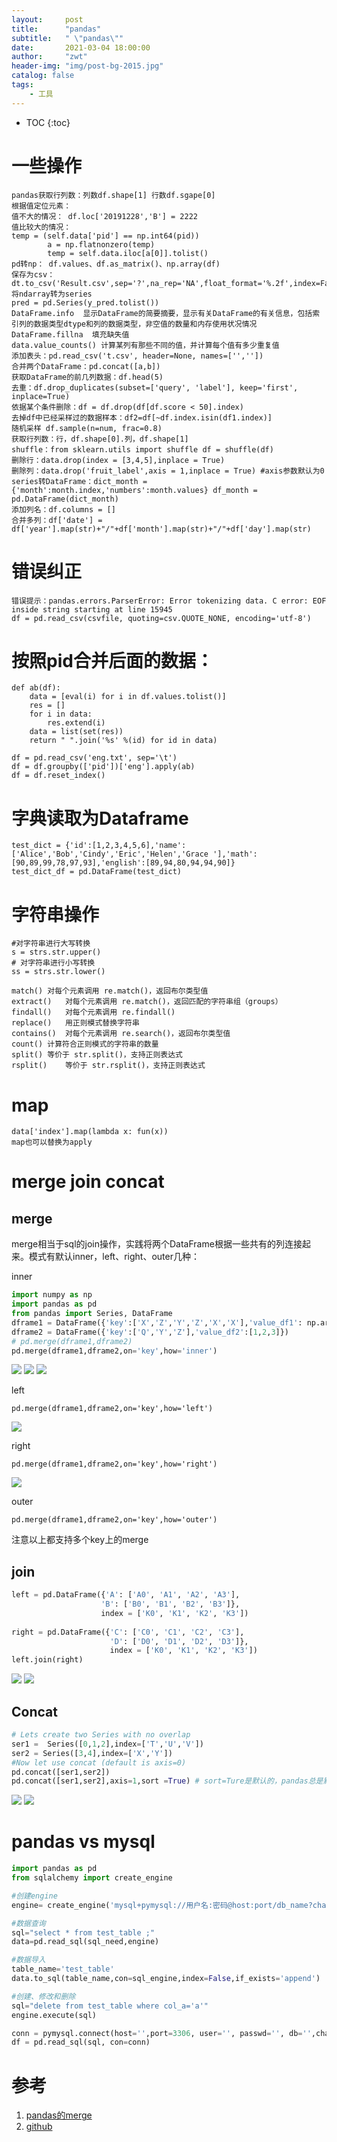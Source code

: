 ```yaml
---
layout:     post
title:      "pandas"
subtitle:   " \"pandas\""
date:       2021-03-04 18:00:00
author:     "zwt"
header-img: "img/post-bg-2015.jpg"
catalog: false
tags:
    - 工具
---
```

* TOC
{:toc}

# 一些操作
```
pandas获取行列数：列数df.shape[1] 行数df.sgape[0]
根据值定位元素：
值不大的情况： df.loc['20191228','B'] = 2222
值比较大的情况：
temp = (self.data['pid'] == np.int64(pid))
        a = np.flatnonzero(temp)
        temp = self.data.iloc[a[0]].tolist()
pd转np： df.values、df.as_matrix()、np.array(df)
保存为csv：dt.to_csv('Result.csv',sep='?',na_rep='NA',float_format='%.2f',index=False)
将ndarray转为series
pred = pd.Series(y_pred.tolist())
DataFrame.info  显示DataFrame的简要摘要，显示有关DataFrame的有关信息，包括索引列的数据类型dtype和列的数据类型，非空值的数量和内存使用状况情况
DataFrame.fillna  填充缺失值
data.value_counts() 计算某列有那些不同的值，并计算每个值有多少重复值
添加表头：pd.read_csv('t.csv', header=None, names=['',''])
合并两个DataFrame：pd.concat([a,b])
获取DataFrame的前几列数据：df.head(5)
去重：df.drop_duplicates(subset=['query', 'label'], keep='first', inplace=True)
依据某个条件删除：df = df.drop(df[df.score < 50].index)
去掉df中已经采样过的数据样本：df2=df[~df.index.isin(df1.index)]
随机采样 df.sample(n=num, frac=0.8)
获取行列数：行，df.shape[0].列，df.shape[1]
shuffle：from sklearn.utils import shuffle df = shuffle(df)
删除行：data.drop(index = [3,4,5],inplace = True)
删除列：data.drop('fruit_label',axis = 1,inplace = True) #axis参数默认为0
series转DataFrame：dict_month = {'month':month.index,'numbers':month.values} df_month = pd.DataFrame(dict_month)
添加列名：df.columns = []
合并多列：df['date'] = df['year'].map(str)+"/"+df['month'].map(str)+"/"+df['day'].map(str)
```

# 错误纠正
```
错误提示：pandas.errors.ParserError: Error tokenizing data. C error: EOF inside string starting at line 15945
df = pd.read_csv(csvfile, quoting=csv.QUOTE_NONE, encoding='utf-8')
```

# 按照pid合并后面的数据：
```
def ab(df):
    data = [eval(i) for i in df.values.tolist()]
    res = []
    for i in data:
        res.extend(i)
    data = list(set(res))
    return " ".join('%s' %(id) for id in data)

df = pd.read_csv('eng.txt', sep='\t')
df = df.groupby(['pid'])['eng'].apply(ab)
df = df.reset_index()
```
# 字典读取为Dataframe

```
test_dict = {'id':[1,2,3,4,5,6],'name':['Alice','Bob','Cindy','Eric','Helen','Grace '],'math':[90,89,99,78,97,93],'english':[89,94,80,94,94,90]}
test_dict_df = pd.DataFrame(test_dict)
```

# 字符串操作
```
#对字符串进⾏⼤写转换
s = strs.str.upper()
# 对字符串进⾏⼩写转换
ss = strs.str.lower()

match()	对每个元素调用 re.match()，返回布尔类型值
extract()	对每个元素调用 re.match()，返回匹配的字符串组（groups）
findall()	对每个元素调用 re.findall()
replace()	用正则模式替换字符串
contains()	对每个元素调用 re.search()，返回布尔类型值
count()	计算符合正则模式的字符串的数量
split()	等价于 str.split()，支持正则表达式
rsplit()	等价于 str.rsplit()，支持正则表达式
```
# map

```
data['index'].map(lambda x: fun(x))
map也可以替换为apply
```

# merge join concat

## merge
merge相当于sql的join操作，实践将两个DataFrame根据一些共有的列连接起来。模式有默认inner，left、right、outer几种：

inner
```python
import numpy as np
import pandas as pd
from pandas import Series, DataFrame
dframe1 = DataFrame({'key':['X','Z','Y','Z','X','X'],'value_df1': np.arange(6)})
dframe2 = DataFrame({'key':['Q','Y','Z'],'value_df2':[1,2,3]})
# pd.merge(dframe1,dframe2)
pd.merge(dframe1,dframe2,on='key',how='inner')
```
![](https://zwt0204.github.io//img/merge1.png)
![](https://zwt0204.github.io//img/merge2.png)
![](https://zwt0204.github.io//img/merge3.png)

left
```
pd.merge(dframe1,dframe2,on='key',how='left')
```
![](https://zwt0204.github.io//img/merge4.png)

right
```
pd.merge(dframe1,dframe2,on='key',how='right')
```
![](https://zwt0204.github.io//img/merge5.png)

outer
```
pd.merge(dframe1,dframe2,on='key',how='outer')
```
注意以上都支持多个key上的merge

## join
```python
left = pd.DataFrame({'A': ['A0', 'A1', 'A2', 'A3'], 
                    'B': ['B0', 'B1', 'B2', 'B3']}, 
                    index = ['K0', 'K1', 'K2', 'K3']) 
  
right = pd.DataFrame({'C': ['C0', 'C1', 'C2', 'C3'], 
                      'D': ['D0', 'D1', 'D2', 'D3']}, 
                      index = ['K0', 'K1', 'K2', 'K3']) 
left.join(right)
```
![](https://zwt0204.github.io//img/join1.png)
![](https://zwt0204.github.io//img/join2.png)

## Concat

```python
# Lets create two Series with no overlap
ser1 =  Series([0,1,2],index=['T','U','V'])
ser2 = Series([3,4],index=['X','Y'])
#Now let use concat (default is axis=0)
pd.concat([ser1,ser2])
pd.concat([ser1,ser2],axis=1,sort =True) # sort=Ture是默认的，pandas总是默认index排序
```
![](https://zwt0204.github.io//img/concat1.png)
![](https://zwt0204.github.io//img/concat2.png)

# pandas vs mysql

```python
import pandas as pd
from sqlalchemy import create_engine  

#创建engine
engine= create_engine('mysql+pymysql://用户名:密码@host:port/db_name?charset=utf8')

#数据查询
sql="select * from test_table ;"
data=pd.read_sql(sql_need,engine)

#数据导入
table_name='test_table'
data.to_sql(table_name,con=sql_engine,index=False,if_exists='append')

#创建、修改和删除
sql="delete from test_table where col_a='a'" 
engine.execute(sql)

conn = pymysql.connect(host='',port=3306, user='', passwd='', db='',charset='utf8')
df = pd.read_sql(sql, con=conn)
```


# 参考
1. [pandas的merge](https://segmentfault.com/a/1190000018537597)
2. [github](https://github.com/yaozeliang/pandas_share)